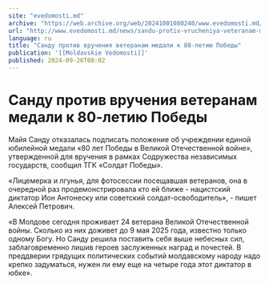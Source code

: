 ```yaml
---
site: "evedomosti.md"
archive: "https://web.archive.org/web/20241001080240/www.evedomosti.md/news/sandu-protiv-vrucheniya-veteranam-medali-k-80-letiyu-pobedy"
url: "http://www.evedomosti.md/news/sandu-protiv-vrucheniya-veteranam-medali-k-80-letiyu-pobedy"
language: ru
title: "Санду против вручения ветеранам медали к 80-летию Победы"
publication: '[[Moldavskie Vedomosti]]'
published: 2024-09-26T08:02
---
```


# Санду против вручения ветеранам медали к 80-летию Победы

Майя Санду отказалась подписать положение об учреждении единой юбилейной медали «80 лет Победы в Великой Отечественной войне», утвержденной для вручения в рамках Содружества независимых государств, сообщил ТГК «Солдат Победы».

«Лицемерка и лгунья, для фотосессии посещавшая ветеранов, она в очередной раз продемонстрировала кто ей ближе - нацистский диктатор Ион Антонеску или советский солдат-освободитель», - пишет Алексей Петрович.

«В Молдове сегодня проживает 24 ветерана Великой Отечественной войны. Сколько из них доживет до 9 мая 2025 года, известно только одному Богу. Но Санду решила поставить себя выше небесных сил, заблаговременно лишив героев заслуженных наград и почестей. В преддверии грядущих политических событий молдавскому народу надо крепко задуматься, нужен ли ему еще на четыре года этот диктатор в юбке».